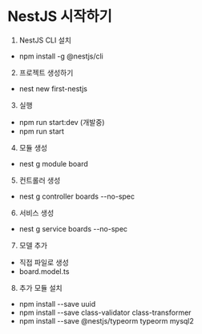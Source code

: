 # NestJS 시작하기

1. NestJS CLI 설치

- npm install -g @nestjs/cli

2. 프로젝트 생성하기

- nest new first-nestjs

3. 실행

- npm run start:dev (개발중)
- npm run start

4. 모듈 생성
- nest g module board

5. 컨트롤러 생성
- nest g controller boards --no-spec

6. 서비스 생성
- nest g service boards --no-spec

7. 모델 추가 
- 직접 파일로 생성 
- board.model.ts

8. 추가 모듈 설치 
- npm install --save uuid
- npm install --save class-validator class-transformer
- npm install --save @nestjs/typeorm typeorm mysql2